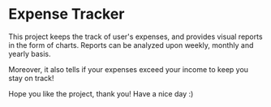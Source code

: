 # Expense Tracker

This project keeps the track of user's expenses, and provides visual reports in the form of charts. Reports can be analyzed upon weekly, monthly and yearly basis.

Moreover, it also tells if your expenses exceed your income to keep you stay on track!

Hope you like the project, thank you!
Have a nice day :)
